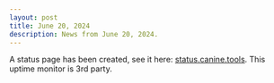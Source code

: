 ```yaml
---
layout: post
title: June 20, 2024
description: News from June 20, 2024.
---
```

A status page has been created, see it here: [status.canine.tools](https://status.canine.tools). This uptime monitor is 3rd party.